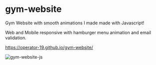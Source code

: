 # gym-website
Gym Website with smooth animations I made made with Javascript!

Web and Mobile responsive with hamburger menu animation and email validation.

https://operator-19.github.io/gym-website/

![gym-website-js](https://user-images.githubusercontent.com/70670914/141482729-19a2504b-7d69-4a0d-9729-b11c85637909.gif)
